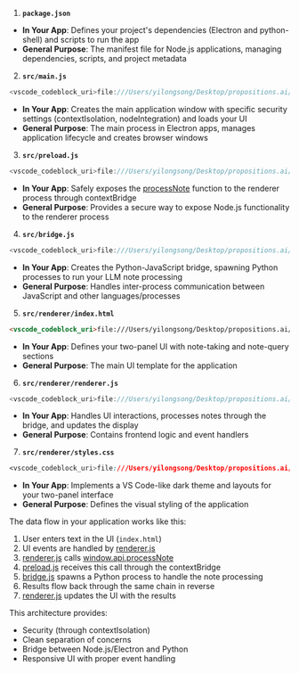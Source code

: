 1. **`package.json`**

- **In Your App**: Defines your project's dependencies (Electron and python-shell) and scripts to run the app
- **General Purpose**: The manifest file for Node.js applications, managing dependencies, scripts, and project metadata

2. **`src/main.js`**
```javascript
<vscode_codeblock_uri>file:///Users/yilongsong/Desktop/propositions.ai/frontend/src/main.js</vscode_codeblock_uri>
```
- **In Your App**: Creates the main application window with specific security settings (contextIsolation, nodeIntegration) and loads your UI
- **General Purpose**: The main process in Electron apps, manages application lifecycle and creates browser windows

3. **`src/preload.js`**
```javascript
<vscode_codeblock_uri>file:///Users/yilongsong/Desktop/propositions.ai/frontend/src/preload.js</vscode_codeblock_uri>
```
- **In Your App**: Safely exposes the [processNote](http://_vscodecontentref_/0) function to the renderer process through contextBridge
- **General Purpose**: Provides a secure way to expose Node.js functionality to the renderer process

4. **`src/bridge.js`**
```javascript
<vscode_codeblock_uri>file:///Users/yilongsong/Desktop/propositions.ai/frontend/src/bridge.js</vscode_codeblock_uri>
```
- **In Your App**: Creates the Python-JavaScript bridge, spawning Python processes to run your LLM note processing
- **General Purpose**: Handles inter-process communication between JavaScript and other languages/processes

5. **`src/renderer/index.html`**
```html
<vscode_codeblock_uri>file:///Users/yilongsong/Desktop/propositions.ai/frontend/src/renderer/index.html</vscode_codeblock_uri>
```
- **In Your App**: Defines your two-panel UI with note-taking and note-query sections
- **General Purpose**: The main UI template for the application

6. **`src/renderer/renderer.js`**
```javascript
<vscode_codeblock_uri>file:///Users/yilongsong/Desktop/propositions.ai/frontend/src/renderer/renderer.js</vscode_codeblock_uri>
```
- **In Your App**: Handles UI interactions, processes notes through the bridge, and updates the display
- **General Purpose**: Contains frontend logic and event handlers

7. **`src/renderer/styles.css`**
```css
<vscode_codeblock_uri>file:///Users/yilongsong/Desktop/propositions.ai/frontend/src/renderer/styles.css</vscode_codeblock_uri>
```
- **In Your App**: Implements a VS Code-like dark theme and layouts for your two-panel interface
- **General Purpose**: Defines the visual styling of the application

The data flow in your application works like this:

1. User enters text in the UI (`index.html`)
2. UI events are handled by [renderer.js](http://_vscodecontentref_/1)
3. [renderer.js](http://_vscodecontentref_/2) calls [window.api.processNote](http://_vscodecontentref_/3)
4. [preload.js](http://_vscodecontentref_/4) receives this call through the contextBridge
5. [bridge.js](http://_vscodecontentref_/5) spawns a Python process to handle the note processing
6. Results flow back through the same chain in reverse
7. [renderer.js](http://_vscodecontentref_/6) updates the UI with the results

This architecture provides:
- Security (through contextIsolation)
- Clean separation of concerns
- Bridge between Node.js/Electron and Python
- Responsive UI with proper event handling